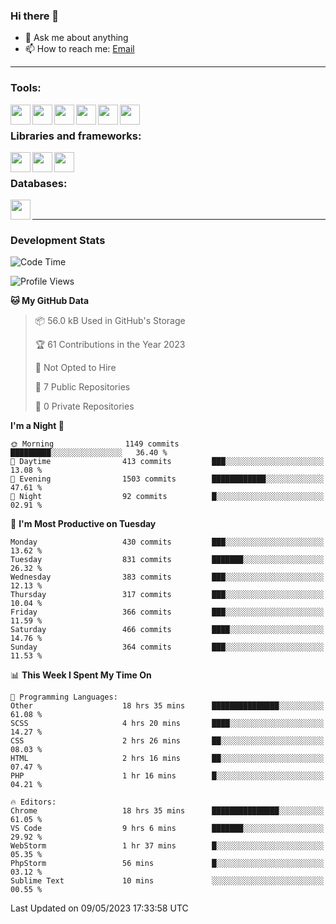 ### Hi there 👋

- 💬 Ask me about anything
- 📫 How to reach me: [Email]

---

### Tools:
<img align='left' height="32" width="32" src="https://cdn.jsdelivr.net/npm/simple-icons@4.8.0/icons/phpstorm.svg" />
<img align='left' height="32" width="32" src="https://cdn.jsdelivr.net/npm/simple-icons@4.8.0/icons/webstorm.svg" />
<img align='left' height="32" width="32" src="https://cdn.jsdelivr.net/npm/simple-icons@4.8.0/icons/visualstudiocode.svg" />
<img align='left' height="32" width="32" src="https://cdn.jsdelivr.net/npm/simple-icons@4.8.0/icons/sublimetext.svg" />
<img align='left' height="32" width="32" src="https://cdn.jsdelivr.net/npm/simple-icons@4.8.0/icons/laragon.svg" />
<img align='left' height="32" width="32" src="https://cdn.jsdelivr.net/npm/simple-icons@4.8.0/icons/docker.svg" />
<br>

### Libraries and frameworks:
<img align='left' height="32" width="32" src="https://cdn.jsdelivr.net/npm/simple-icons@4.8.0/icons/laravel.svg" />
<img align='left' height="32" width="32" src="https://cdn.jsdelivr.net/npm/simple-icons@4.8.0/icons/vue-dot-js.svg" />
<img align='left' height="32" width="32" src="https://cdn.jsdelivr.net/npm/simple-icons@4.8.0/icons/jquery.svg" />
<br>

### Databases:
<img align='left' height="32" width="32" src="https://cdn.jsdelivr.net/npm/simple-icons@4.8.0/icons/mysql.svg" />
<br>

---
### Development Stats
<!--START_SECTION:waka-->
![Code Time](http://img.shields.io/badge/Code%20Time-1%2C534%20hrs%2026%20mins-blue)

![Profile Views](http://img.shields.io/badge/Profile%20Views-0-blue)

**🐱 My GitHub Data** 

> 📦 56.0 kB Used in GitHub's Storage 
 > 
> 🏆 61 Contributions in the Year 2023
 > 
> 🚫 Not Opted to Hire
 > 
> 📜 7 Public Repositories 
 > 
> 🔑 0 Private Repositories 
 > 
**I'm a Night 🦉** 

```text
🌞 Morning                1149 commits        █████████░░░░░░░░░░░░░░░░   36.40 % 
🌆 Daytime                413 commits         ███░░░░░░░░░░░░░░░░░░░░░░   13.08 % 
🌃 Evening                1503 commits        ████████████░░░░░░░░░░░░░   47.61 % 
🌙 Night                  92 commits          █░░░░░░░░░░░░░░░░░░░░░░░░   02.91 % 
```
📅 **I'm Most Productive on Tuesday** 

```text
Monday                   430 commits         ███░░░░░░░░░░░░░░░░░░░░░░   13.62 % 
Tuesday                  831 commits         ███████░░░░░░░░░░░░░░░░░░   26.32 % 
Wednesday                383 commits         ███░░░░░░░░░░░░░░░░░░░░░░   12.13 % 
Thursday                 317 commits         ███░░░░░░░░░░░░░░░░░░░░░░   10.04 % 
Friday                   366 commits         ███░░░░░░░░░░░░░░░░░░░░░░   11.59 % 
Saturday                 466 commits         ████░░░░░░░░░░░░░░░░░░░░░   14.76 % 
Sunday                   364 commits         ███░░░░░░░░░░░░░░░░░░░░░░   11.53 % 
```


📊 **This Week I Spent My Time On** 

```text
💬 Programming Languages: 
Other                    18 hrs 35 mins      ███████████████░░░░░░░░░░   61.08 % 
SCSS                     4 hrs 20 mins       ████░░░░░░░░░░░░░░░░░░░░░   14.27 % 
CSS                      2 hrs 26 mins       ██░░░░░░░░░░░░░░░░░░░░░░░   08.03 % 
HTML                     2 hrs 16 mins       ██░░░░░░░░░░░░░░░░░░░░░░░   07.47 % 
PHP                      1 hr 16 mins        █░░░░░░░░░░░░░░░░░░░░░░░░   04.21 % 

🔥 Editors: 
Chrome                   18 hrs 35 mins      ███████████████░░░░░░░░░░   61.05 % 
VS Code                  9 hrs 6 mins        ███████░░░░░░░░░░░░░░░░░░   29.92 % 
WebStorm                 1 hr 37 mins        █░░░░░░░░░░░░░░░░░░░░░░░░   05.35 % 
PhpStorm                 56 mins             █░░░░░░░░░░░░░░░░░░░░░░░░   03.12 % 
Sublime Text             10 mins             ░░░░░░░░░░░░░░░░░░░░░░░░░   00.55 % 
```


 Last Updated on 09/05/2023 17:33:58 UTC
<!--END_SECTION:waka-->

[huyviet]: https://huyviet.vn/
[EMAIl]: https://mail.google.com/mail/u/0/?fs=1&tf=cm&source=mailto&to=huynguyenviet0110@gmail.com
